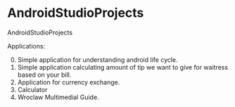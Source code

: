 # AndroidStudioProjects
AndroidStudioProjects

Applications:

0) Simple application for understanding android life cycle.
1) Simple application calculating amount of tip we want to give for waitress based on your bill.
2) Application for currency exchange.
3) Calculator
4) Wroclaw Multimedial Guide.
